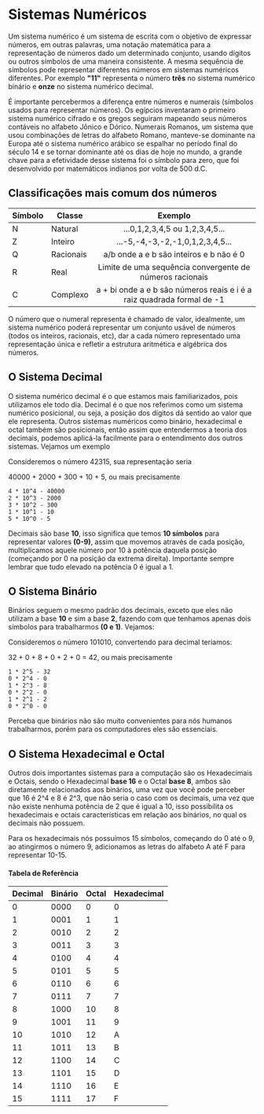 # Sistemas Numéricos

Um sistema numérico é um sistema de escrita com o objetivo de expressar números, em outras palavras, uma notação matemática para a representação de números dado um determinado conjunto, usando dígitos ou outros símbolos de uma maneira consistente. A mesma sequência de símbolos pode representar diferentes números em sistemas numéricos diferentes. Por exemplo **"11"** representa o número **três** no sistema numérico binário e **onze** no sistema numérico decimal.

É importante percebermos a diferença entre números e numerais (símbolos usados para representar números). Os egípcios inventaram o primeiro sistema numérico cifrado e os gregos seguiram mapeando seus números contáveis no alfabeto Jônico e Dórico. Numerais Romanos, um sistema que usou combinações de letras do alfabeto Romano, manteve-se dominante na Europa até o sistema numérico arábico se espalhar no período final do século 14 e se tornar dominante até os dias de hoje no mundo, a grande chave para a efetividade desse sistema foi o símbolo para zero, que foi desenvolvido por matemáticos indianos por volta de 500 d.C.

## Classificações mais comum dos números

| Símbolo | Classe    | Exemplo                                                                |
|---------|-----------|:------------------------------------------------------------------------:|
| N       | Natural   | ...0,1,2,3,4,5 ou 1,2,3,4,5...                                               |
| Z       | Inteiro   | ...-5,-4,-3,-2,-1,0,1,2,3,4,5...                                             |
| Q       | Racionais | a/b onde a e b são inteiros e b não é 0                                |
| R       | Real      | Limite de uma sequência convergente de números racionais               |
| C       | Complexo  | a + bi onde a e b são números reais e i é a raiz quadrada formal de -1 |

O número que o numeral representa é chamado de valor, idealmente, um sistema numérico poderá representar um conjunto usável de números (todos os inteiros, racionais, etc), dar a cada número representado uma representação única e refletir a estrutura aritmética e algébrica dos números. 

## O Sistema Decimal

O sistema numérico decimal é o que estamos mais familiarizados, pois utilizamos ele todo dia. Decimal é o que nos referimos como um sistema numérico posicional, ou seja, a posição dos dígitos dá sentido ao valor que ele representa. Outros sistemas numéricos como binário, hexadecimal e octal também são posicionais, então assim que entendermos a teoria dos decimais, podemos aplicá-la facilmente para o entendimento dos outros sistemas. Vejamos um exemplo

Consideremos o número 42315, sua representação seria

40000 + 2000 + 300 + 10 + 5, ou mais precisamente

```
4 * 10^4 - 40000
2 * 10^3 - 2000
3 * 10^2 - 300
1 * 10^1 - 10
5 * 10^0 - 5
```

Decimais são base **10**, isso significa que temos **10 símbolos** para representar valores **(0-9)**, assim que movemos através de cada posição, multiplicamos aquele número por 10 à potência daquela posição (começando por 0 na posição da extrema direita). Importante sempre lembrar que tudo elevado na potência 0 é igual a 1.

## O Sistema Binário

Binários seguem o mesmo padrão dos decimais, exceto que eles não utilizam a base **10** e sim a base **2**, fazendo com que tenhamos apenas dois símbolos para trabalharmos **(0 e 1)**. Vejamos:

Consideremos o número 101010, convertendo para decimal teriamos:

32 + 0 + 8 + 0 + 2 + 0 = 42, ou mais precisamente

```
1 * 2^5 - 32
0 * 2^4 - 0
1 * 2^3 - 8
0 * 2^2 - 0
1 * 2^1 - 2
0 * 2^0 - 0
```

Perceba que binários não são muito convenientes para nós humanos trabalharmos, porém para os computadores eles são essenciais.

## O Sistema Hexadecimal e Octal

Outros dois importantes sistemas para a computação são os Hexadecimais e Octais, sendo o Hexadecimal **base 16** e o Octal **base 8**, ambos são diretamente relacionados aos binários, uma vez que você pode perceber que 16 é 2^4 e 8 é 2^3, que não seria o caso com os decimais, uma vez que não existe nenhuma potência de 2 que é igual a 10, isso possibilita os hexadecimais e octais características em relação aos binários, no qual os decimais não possuem.

Para os hexadecimais nós possuímos 15 símbolos, começando do 0 até o 9, ao atingirmos o número 9, adicionamos as letras do alfabeto A até F para representar 10-15.

#### Tabela de Referência

| Decimal | Binário | Octal | Hexadecimal |
|---------|---------|-------|-------------|
| 0       | 0000    | 0     | 0           |
| 1       | 0001    | 1     | 1           |
| 2       | 0010    | 2     | 2           |
| 3       | 0011    | 3     | 3           |
| 4       | 0100    | 4     | 4           |
| 5       | 0101    | 5     | 5           |
| 6       | 0110    | 6     | 6           |
| 7       | 0111    | 7     | 7           |
| 8       | 1000    | 10    | 8           |
| 9       | 1001    | 11    | 9           |
| 10      | 1010    | 12    | A           |
| 11      | 1011    | 13    | B           |
| 12      | 1100    | 14    | C           |
| 13      | 1101    | 15    | D           |
| 14      | 1110    | 16    | E           |
| 15      | 1111    | 17    | F           |
